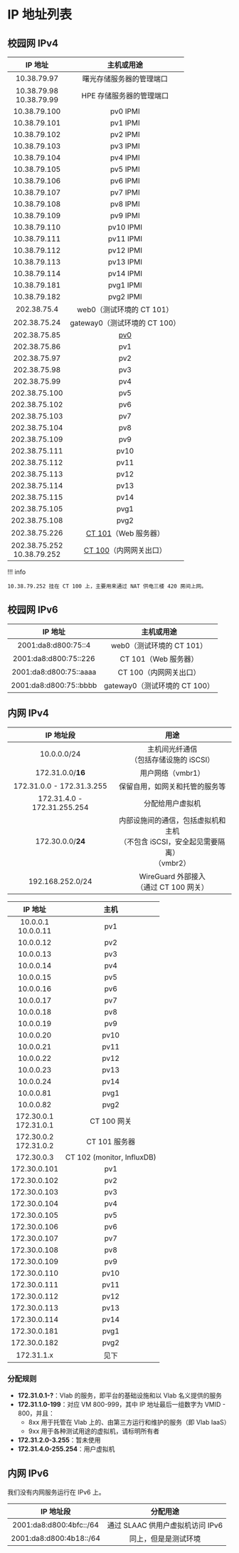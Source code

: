 # IP 地址列表

## 校园网 IPv4

| IP 地址 | 主机或用途 |
| :-----: | :--------: |
| 10.38.79.97 | 曙光存储服务器的管理端口 |
| 10.38.79.98<br>10.38.79.99 | HPE 存储服务器的管理端口 |
| 10.38.79.100 | pv0 IPMI |
| 10.38.79.101 | pv1 IPMI |
| 10.38.79.102 | pv2 IPMI |
| 10.38.79.103 | pv3 IPMI |
| 10.38.79.104 | pv4 IPMI |
| 10.38.79.105 | pv5 IPMI |
| 10.38.79.106 | pv6 IPMI |
| 10.38.79.107 | pv7 IPMI |
| 10.38.79.108 | pv8 IPMI |
| 10.38.79.109 | pv9 IPMI |
| 10.38.79.110 | pv10 IPMI |
| 10.38.79.111 | pv11 IPMI |
| 10.38.79.112 | pv12 IPMI |
| 10.38.79.113 | pv13 IPMI |
| 10.38.79.114 | pv14 IPMI |
| 10.38.79.181 | pvg1 IPMI |
| 10.38.79.182 | pvg2 IPMI |
| 202.38.75.4 | web0（测试环境的 CT 101） |
| 202.38.75.24 | gateway0（测试环境的 CT 100） |
| 202.38.75.85 | [pv0](../history/gen1.md#follow-ups) |
| 202.38.75.86 | pv1 |
| 202.38.75.97 | pv2 |
| 202.38.75.98 | pv3 |
| 202.38.75.99 | pv4 |
| 202.38.75.100 | pv5 |
| 202.38.75.102 | pv6 |
| 202.38.75.103 | pv7 |
| 202.38.75.104 | pv8 |
| 202.38.75.109 | pv9 |
| 202.38.75.111 | pv10 |
| 202.38.75.112 | pv11 |
| 202.38.75.113 | pv12 |
| 202.38.75.114 | pv13 |
| 202.38.75.115 | pv14 |
| 202.38.75.105 | pvg1 |
| 202.38.75.108 | pvg2 |
| 202.38.75.226 | [CT 101](../servers/ct101.md)（Web 服务器） |
| 202.38.75.252<br>10.38.79.252 | [CT 100](../servers/ct100.md)（内网网关出口） |

!!! info

    10.38.79.252 挂在 CT 100 上，主要用来通过 NAT 供电三楼 420 房间上网。

## 校园网 IPv6

| IP 地址 | 主机或用途 |
| :-----: | :--------: |
| 2001:da8:d800:75::4 | web0（测试环境的 CT 101） |
| 2001:da8:d800:75::226 | CT 101（Web 服务器） |
| 2001:da8:d800:75::aaaa | CT 100（内网网关出口） |
| 2001:da8:d800:75::bbbb | gateway0（测试环境的 CT 100） |

## 内网 IPv4

| IP 地址段 | 用途 |
| :---------: | :--: |
| 10.0.0.0/24 | 主机间光纤通信<br>（包括存储设施的 iSCSI） |
| 172.31.0.0/**16** | 用户网络（vmbr1） |
| 172.31.0.0 - 172.31.3.255 | 保留自用，如网关和托管的服务等 |
| 172.31.4.0 - 172.31.255.254 | 分配给用户虚拟机 |
| 172.30.0.0/**24** | 内部设施间的通信，包括虚拟机和主机<br>（不包含 iSCSI，安全起见需要隔离）<br>（vmbr2） |
| 192.168.252.0/24 | WireGuard 外部接入<br>（通过 CT 100 网关） |

| IP 地址 | 主机 |
| :-----: | :--: |
| 10.0.0.1<br>10.0.0.11 | pv1 |
| 10.0.0.12 | pv2 |
| 10.0.0.13 | pv3 |
| 10.0.0.14 | pv4 |
| 10.0.0.15 | pv5 |
| 10.0.0.16 | pv6 |
| 10.0.0.17 | pv7 |
| 10.0.0.18 | pv8 |
| 10.0.0.19 | pv9 |
| 10.0.0.20 | pv10 |
| 10.0.0.21 | pv11 |
| 10.0.0.22 | pv12 |
| 10.0.0.23 | pv13 |
| 10.0.0.24 | pv14 |
| 10.0.0.81 | pvg1 |
| 10.0.0.82 | pvg2 |
| 172.30.0.1<br>172.31.0.1 | CT 100 网关 |
| 172.30.0.2<br>172.31.0.2 | CT 101 服务器 |
| 172.30.0.3 | CT 102 (monitor, InfluxDB) |
| 172.30.0.101 | pv1 |
| 172.30.0.102 | pv2 |
| 172.30.0.103 | pv3 |
| 172.30.0.104 | pv4 |
| 172.30.0.105 | pv5 |
| 172.30.0.106 | pv6 |
| 172.30.0.107 | pv7 |
| 172.30.0.108 | pv8 |
| 172.30.0.109 | pv9 |
| 172.30.0.110 | pv10 |
| 172.30.0.111 | pv11 |
| 172.30.0.112 | pv12 |
| 172.30.0.113 | pv13 |
| 172.30.0.114 | pv14 |
| 172.30.0.181 | pvg1 |
| 172.30.0.182 | pvg2 |
| 172.31.1.x | 见下 |

### 分配规则

- **172.31.0.1-?**：Vlab 的服务，即平台的基础设施和以 Vlab 名义提供的服务
- **172.31.1.0-199**：对应 VM 800-999，其中 IP 地址最后一组数字为 VMID - 800，并且：
    - 8xx 用于托管在 Vlab 上的、由第三方运行和维护的服务（即 Vlab IaaS）
    - 9xx 用于各种测试用途的虚拟机，请标明所有者
- **172.31.2.0-3.255**：暂未使用
- **172.31.4.0-255.254**：用户虚拟机

## 内网 IPv6

我们没有内网服务运行在 IPv6 上。

| IP 地址段 | 分配用途 |
| :-------: | :------: |
| 2001:da8:d800:4bfc::/64 | 通过 SLAAC 供用户虚拟机访问 IPv6 |
| 2001:da8:d800:4b18::/64 | 同上，但是是测试环境 |
